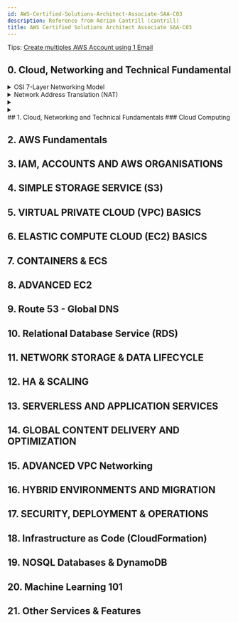 ```yaml
---
id: AWS-Certified-Solutions-Architect-Associate-SAA-C03
description: Reference from Adrian Cantrill (cantrill)
title: AWS Certified Solutions Architect Associate SAA-C03
---
```

Tips: [Create multiples AWS Account using 1 Email](https://youtu.be/hnien_pKs4g?si=-wxAnnH3NpHf9Hag)

## 0. Cloud, Networking and Technical Fundamental
<details>
<summary>OSI 7-Layer Networking Model</summary>
<details>
<summary>OSI Model</summary>

OSI 7-Layer Model

* **Lower (Media) Layers:** Physical, Data Link, Network – deal with how data physically moves between points (local or global).
* **Upper (Host) Layers:** Transport, Session, Presentation, Application – deal with how data is packaged, transmitted reliably, and interpreted by applications.

Data flows **down** the OSI stack on the sender’s side and **up** the stack on the receiver’s side. For example, a web browser on one end communicates with a web server on the other through these layers.

---

#### Diagram – OSI 7 Layers

```mermaid
graph TD
    A[Application Layer] --> B[Presentation Layer]
    B --> C[Session Layer]
    C --> D[Transport Layer]
    D --> E[Network Layer]
    E --> F[Data Link Layer]
    F --> G[Physical Layer]

    classDef host fill:#e3f2fd,stroke:#1e88e5,stroke-width:2px;
    classDef media fill:#f1f8e9,stroke:#43a047,stroke-width:2px;

    class A,B,C,D host
    class E,F,G media

```

* **Host Layers (Top):** Handle data formatting, reliability, and application logic.
* **Media Layers (Bottom):** Handle transmission and routing of data across networks.

</details>

<details>
<summary>Layer 1 - Physical</summary>


**Layer 1 (Physical Layer)** is the foundation of networking. It defines how raw bits (0s and 1s) are transmitted over a **shared physical medium** (copper, fiber optic, or wireless).

* Key Concepts:
    * **Point-to-Point Links:**
        * Two devices (e.g., laptops) can communicate using a direct cable connection or by joining the same wireless network.
    * **Physical Mediums:**
        * **Copper cable** → electrical signals
        * **Fiber optic** → light pulses
        * **Wireless (Wi-Fi)** → radio frequencies
    * **Standards/Specifications:**
        * Define **voltage levels, timings, data rates, distances, modulation methods, and connector types** so that devices can interpret signals consistently.

* How Communication Works
    * Network Interface Cards (NICs) transmit bits as signals (e.g., 1 volt = binary 1, 0 volts = binary 0).
    * Both devices must use the **same physical standard** to interpret signals correctly.

```mermaid
graph TD

    subgraph Point-to-Point Connection
        A[Laptop 1<br/>NIC] ---|Copper Cable| B[Laptop 2<br/>NIC]
    end

    subgraph Shared Medium with Hub
        C[Laptop 1<br/>NIC] --- H(Hub)
        D[Laptop 2<br/>NIC] --- H
        E[Laptop 3<br/>NIC] --- H
        F[Laptop 4<br/>NIC] --- H
    end

    classDef device fill:#e3f2fd,stroke:#1e88e5,stroke-width:2px;
    classDef hub fill:#f1f8e9,stroke:#43a047,stroke-width:2px;

    class A,B,C,D,E,F device
    class H hub
```

* Expanding to Multiple Devices
    * **Hub (Layer 1 Device):**
        * A hub retransmits incoming signals to all other ports.
        * Creates a **shared medium** for multiple devices.
        * Forms one **broadcast domain** and one **collision domain**.

* Limitations of Layer 1
    * **No addressing:** All transmissions are broadcast to everyone.
    * **Collisions:** If two devices transmit at once, signals overlap and corrupt data.
    * **No Media Access Control (MAC):** No rules to decide who transmits and when.
    * **No error detection or correction:** Layer 1 cannot identify or recover from collisions.
    * **Poor scalability:** More devices → higher chance of collisions.

* Importance
    * Layer 1 is **fundamental**: it enables the physical transmission of data.
    * However, it lacks intelligence for reliable, directed communication.
    * **Layer 2 (Data Link Layer)** builds on top of Layer 1 to provide **addressing, access control, and error handling**, making practical communication possible.

---

- Key Concept:
    - Layer 1 defines the **physical transmission environment** for networking, but by itself only supports raw broadcasting without reliability or control. 
    - For effective networking, we need the intelligence of higher layers starting with **Layer 2**.


</details>

<details>
<summary>Layer 2 - DataLink</summary>


#### Role of Layer 2

* Sits above Layer 1 (Physical layer).
* Enables reliable device-to-device communication on the same network segment.
* Provides addressing, flow control, and error detection/correction.

#### Frames
* <img src="https://miro.medium.com/v2/resize:fit:1400/0*ro3VqGmW4ReKaGW-.png" />
* Layer 2 introduces **frames** as the unit of communication.
* Frame structure includes:

  * **Preamble & Start delimiter** – identifies start of frame.
  * **Destination & Source MAC addresses** – unique 48-bit hardware identifiers.
  * **EtherType field** – indicates which Layer 3 protocol is encapsulated.
  * **Payload** – actual data (often Layer 3 packets).
  * **Frame Check Sequence (FCS)** – error detection via CRC.
* Concept of **encapsulation**: higher-layer data is wrapped inside a frame.

#### Media Access Control

* Solves the collision problem of Layer 1 shared mediums.
* Uses **CSMA/CD** (Carrier Sense Multiple Access with Collision Detection):

  * Check if medium is free before sending.
  * Detect collisions, send jam signal, apply random backoff, retry.
* Supports **unicast** (one-to-one) and **broadcast** (one-to-all).

#### Devices

* **Hubs (Layer 1)**: repeat signals blindly, cause collisions, all devices receive data.
* **Switches (Layer 2)**:

  * Understand frames and maintain **MAC address tables**.
  * Forward frames intelligently to the correct port.
  * Each port is its own collision domain.
  * Store-and-forward mechanism ensures only valid frames are delivered.

#### Benefits of Layer 2

* Provides unique device identification (MAC addresses).
* Enables controlled and reliable sharing of a medium.
* Reduces collisions and improves scalability (especially with switches).
* Forms the foundation for higher-layer protocols and the internet itself.

</details>

<details>
<summary>Layer 3 - Network</summary>

#### Purpose of Layer 3

* Enables communication **across different Layer 2 networks** (internetworking).
* Provides **logical addressing, routing, and packet delivery** between devices separated by multiple networks.
* Supports scalability beyond local LANs.

#### Packets and Encapsulation

* Layer 3 unit of data = **Packet**.
* Packets have **source and destination IP addresses** (can be global, unlike Layer 2).
* Encapsulation: IP packet is placed inside a Layer 2 frame for each hop.
* As packets move, **frames change** but the **IP packet remains constant**.

#### Key Fields in IP Packets

* **Source IP & Destination IP** – device identifiers.
* **Protocol field** – specifies Layer 4 protocol (e.g., TCP=6, UDP=17, ICMP=1).
* **Time To Live (TTL)** / Hop Limit – maximum hops before discard.
* **Payload** – data from Layer 4 protocols.

#### IPv4 vs IPv6

* **IPv4**: 32-bit addresses, dotted decimal (e.g., 133.33.3.7).
* **IPv6**: 128-bit addresses, larger space, similar structure but with Hop Limit.
* Both carry Layer 4 data inside.

#### IP Addressing & Subnetting

* IP address = **Network part + Host part**.
* Subnet mask (e.g., /16, 255.255.0.0) defines network vs host bits.
* Devices are **local** if network parts match; otherwise, communication goes through a **router**.
* Subnets allow calculation of **network start and end addresses**.

#### Routing and Route Tables

* **Routers** forward packets between networks.
* Each router has a **routing table**:

  * Destination network (prefix).
  * Next hop (where to send packet).
* **Default route (0.0.0.0/0)** used if no specific match exists.
* Routing can be static or dynamic (e.g., BGP).

#### Address Resolution Protocol (ARP)

* Translates IP addresses to MAC addresses for local delivery.
* Process: device broadcasts “Who has IP X?” → target replies with MAC address.
* Enables Layer 3 packets to be encapsulated in Layer 2 frames.

#### Example Scenarios

* **Local communication**: Devices use ARP to resolve MAC and send directly.
* **Remote communication**: Device sends packet to **default gateway (router)**, which forwards it across multiple networks until destination is reached.

#### Limitations of Layer 3

* Provides only **basic delivery** (no sessions, no reliability).
* Packets can arrive **out of order**. No flow control, leading to possible congestion and packet drops.
* Cannot distinguish between multiple application streams on the same devices.
* These gaps are solved by **Layer 4 protocols** (TCP/UDP).

</details>

<details>
<summary>Layer 4 & 5</summary>

#### Layer 4 (Transport Layer) Functions

* Adds **TCP** (reliable, ordered, connection-oriented) and **UDP** (fast, connectionless, less reliable).
* Introduces **segments**, encapsulated in IP packets.
* Provides **multiplexing** via **source/destination ports**.
* Ensures **ordering** with sequence numbers and acknowledgements.
* Implements **flow control** using window size.
* Uses **checksums** for error detection.
* Can prioritize data with the **urgent pointer**.

#### TCP Architecture

* **Client-server model** with **ephemeral ports** (client) and **well-known ports** (server, e.g., 443).
* **Bidirectional communication**: each direction has its own source/destination port pair.
* Segments provide a **reliable stream** despite packet unreliability at Layer 3.

#### TCP Three-Way Handshake

1. **SYN**: client sends initial sequence number.
2. **SYN-ACK**: server responds with its own sequence number and acknowledges client’s.
3. **ACK**: client acknowledges server’s sequence number.

* After this, both sides are synchronized and ready to exchange data reliably.

#### Sessions and State

* A **session** is the ongoing, stateful communication between client and server.
* Managed via TCP sequence numbers, acknowledgements, and connection state.

#### Stateless vs Stateful Firewalls

* **Stateless (e.g., AWS NACLs)**: Require explicit rules for both directions (outbound and inbound).
* **Stateful (e.g., AWS Security Groups)**: Track TCP connection state—allowing return traffic automatically once an initial connection is permitted.

</details>

</details>


<details>
    <summary>Network Address Translation (NAT)</summary>

#### Purpose of NAT

* Solves the **IPv4 address shortage** by allowing multiple private devices to share fewer public IPs.
* Translates **private IP addresses ↔ public IP addresses** so private devices can access the internet.
* Provides **basic security benefits** by hiding internal private addresses.
* Not required in IPv6 (sufficient address space).

#### Types of NAT

**1. Static NAT (One-to-One)**

* Permanent mapping between a private IP and a specific public IP.
* Used when a device (e.g., server) must always be reachable on the same public IP.
* Example: AWS Internet Gateway.

**2. Dynamic NAT (Many-to-Many, from a pool)**

* Private IPs are temporarily mapped to available public IPs from a pool.
* Allocation happens only when needed.
* If the pool is exhausted, new connections fail.
* Suitable when public IPs are fewer than private devices, but not all need internet simultaneously.

**3. Port Address Translation (PAT) / NAT Overload (Many-to-One)**

* Most common (e.g., home routers, AWS NAT Gateway).
* Many private devices share **one public IP**.
* Differentiates sessions using **unique source ports**.
* Maintains a NAT translation table with mappings:

  * (Private IP, Private Port) → (Public IP, Public Port).
* Return traffic is correctly routed back using this table.
* Limitation: **inbound connections cannot be initiated** directly to private devices (no entry in NAT table).

#### Key Points

* NAT operates only with **IPv4** (IPv6 removes the need).
* Ensures private devices can access public services like Netflix or APIs.
* Static = fixed mapping, Dynamic = temporary pool mapping, PAT = many devices share one public IP via ports.
* Widely used in **business networks, home routers, and cloud (AWS NAT Gateway/Instance)**.

</details>

<details>
    <summary></summary>
</details>

<details>
    <summary></summary>
</details>
## 1. Cloud, Networking and Technical Fundamentals
### Cloud Computing

## 2. AWS Fundamentals

## 3. IAM, ACCOUNTS AND AWS ORGANISATIONS

## 4. SIMPLE STORAGE SERVICE (S3)

## 5. VIRTUAL PRIVATE CLOUD (VPC) BASICS

## 6. ELASTIC COMPUTE CLOUD (EC2) BASICS

## 7. CONTAINERS & ECS

## 8. ADVANCED EC2

## 9. Route 53 - Global DNS

## 10. Relational Database Service (RDS)

## 11. NETWORK STORAGE & DATA LIFECYCLE

## 12. HA & SCALING

## 13. SERVERLESS AND APPLICATION SERVICES

## 14. GLOBAL CONTENT DELIVERY AND OPTIMIZATION

## 15. ADVANCED VPC Networking

## 16. HYBRID ENVIRONMENTS AND MIGRATION

## 17. SECURITY, DEPLOYMENT & OPERATIONS

## 18. Infrastructure as Code (CloudFormation)

## 19. NOSQL Databases & DynamoDB

## 20. Machine Learning 101

## 21. Other Services & Features